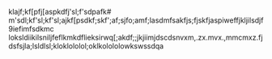 klajf;kf[pfj[aspkdfj'sl;f'sdpafk# m'sdl;kf'sl;kf'sl;ajkf[psdkf;skf';af;sjfo;amf;lasdmfsakfjs;fjskfjaspiweffjkljilsdjf9iefimfsdkmc
loksldiikilsniljfeflkmkdflieksirwq[;akdf;;jkjiimjdscdsnvxm,.zx.mvx.,mmcmxz.fjdsfsjla;lsldlsl;kloklololol;oklkolololowkswssdqa
